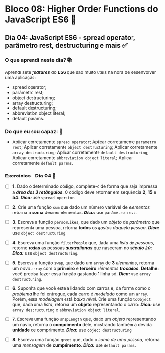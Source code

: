 # Bloco 08: Higher Order Functions do JavaScript ES6 :page_with_curl:

## Dia 04: JavaScript ES6 - spread operator, parâmetro rest, destructuring e mais :white_check_mark:

### O que aprendi neste dia? :books:

Aprendi sete **_features_** do **ES6** que são muito úteis na hora de desenvolver uma aplicação:
- spread operator;
- parâmetro rest;
- object destructuring;
- array destructuring;
- default destructuring;
- abbreviation object literal;
- default params.

### Do que eu sou capaz: :rocket:

- Aplicar corretamente `spread operator`;
Aplicar corretamente `parâmetro rest`;
Aplicar corretamente `object destructuring`;
Aplicar corretamente `array destructuring`;
Aplicar corretamente `default destructuring`;
Aplicar corretamente `abbreviation object literal`;
Aplicar corretamente `default params`.

### Exercícios - Dia 04 :memo:



- [ ] **1.** Dado o determinado código, complete-o de forma que seja impressa a **_área dos 3 retângulos_**. O código deve retornar em sequência **2**, **15** e **54**.
**_Dica:_** use `spread operator`.

- [ ] **2.** Crie uma função `sum` que dado um número variável de _elementos_ retorna a **soma** desses elementos.
**_Dica:_** use `parâmetro rest`.

- [ ] **3.** Escreva a função `personLikes`, que dado um _objeto_ de _parâmetro_ que representa uma pessoa, retorna **todos** os _gostos daquela pessoa_.
**_Dica:_** use `object destructuring`.

- [ ] **4.** Escreva uma função `filterPeople` que, dada uma _lista de pessoas_, retorne **todas** as pessoas **_australianas_** que nasceram no **_século 20_**:
**_Dica:_** use `object destructuring`.

- [ ] **5.** Escreva a função `swap`, que dado um `array` de **3** _elementos_, retorna um _novo_ `array` com o **primeiro** e **terceiro** _elementos_ **_trocados_**.
**Detalhe:** você precisa fazer essa função gastando **1** linha só.
**_Dica:_** use `array destructuring`.

- [ ] **6.** Suponha que você esteja lidando com carros e, da forma como o _problema_ lhe foi entregue, cada carro é _modelado_ como um `array`. Porém, essa _modelagem_ está _baixo nível_. Crie uma função `toObject` que, dada uma _lista_, retorna um **objeto** representando o carro:
**_Dica:_** use `array destructuring` e `abbreviation object literal`.

- [ ] **7.** Escreva uma função `shipLength` que, dado um _objeto_ representando um navio, retorna o **comprimento** dele, mostrando também a devida **unidade** de comprimento.
**_Dica:_** use `object destructuring`.

- [ ] **8.** Escreva uma função `greet` que, dado o _nome de uma pessoa_, retorna uma _mensagem_ de **cumprimento**.
**_Dica:_** use `default params`.
